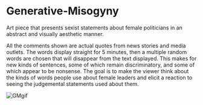 # Generative-Misogyny
Art piece that presents sexist statements about female politicians in an abstract and visually aesthetic manner.

All the comments shown are actual quotes from news stories and media outlets. The words display straight for 5 minutes, then a multiple random words are chosen that will disappear from the text displayed. This makes for new kinds of sentences, some of which remain discriminatory, and some of which appear to be nonsense. The goal is to make the viewer think about the kinds of words people use about female leaders and elicit a reaction to seeing the judgemental statements used about them. 

![GMgif](https://github.com/rinaschiller/Generative-Misogyny/blob/master/GenerativeMisogyny.gif)


